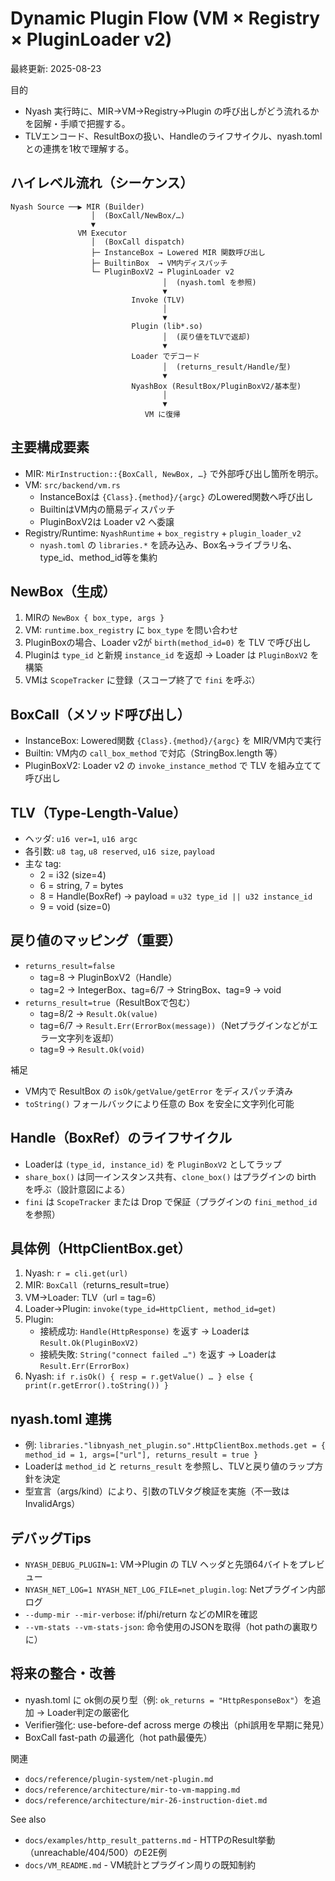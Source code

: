 # Dynamic Plugin Flow (VM × Registry × PluginLoader v2)

最終更新: 2025-08-23

目的
- Nyash 実行時に、MIR→VM→Registry→Plugin の呼び出しがどう流れるかを図解・手順で把握する。
- TLVエンコード、ResultBoxの扱い、Handleのライフサイクル、nyash.tomlとの連携を1枚で理解する。

## ハイレベル流れ（シーケンス）

```
Nyash Source ──▶ MIR (Builder)
                  │  (BoxCall/NewBox/…)
                  ▼
               VM Executor
                  │  (BoxCall dispatch)
                  ├─ InstanceBox → Lowered MIR 関数呼び出し
                  ├─ BuiltinBox  → VM内ディスパッチ
                  └─ PluginBoxV2 → PluginLoader v2
                                  │  (nyash.toml を参照)
                                  ▼
                           Invoke (TLV)
                                  │
                                  ▼
                           Plugin (lib*.so)
                                  │  (戻り値をTLVで返却)
                                  ▼
                           Loader でデコード
                                  │  (returns_result/Handle/型)
                                  ▼
                           NyashBox (ResultBox/PluginBoxV2/基本型)
                                  │
                                  ▼
                              VM に復帰
```

## 主要構成要素
- MIR: `MirInstruction::{BoxCall, NewBox, …}` で外部呼び出し箇所を明示。
- VM: `src/backend/vm.rs`
  - InstanceBoxは `{Class}.{method}/{argc}` のLowered関数へ呼び出し
  - BuiltinはVM内の簡易ディスパッチ
  - PluginBoxV2は Loader v2 へ委譲
- Registry/Runtime: `NyashRuntime` + `box_registry` + `plugin_loader_v2`
  - `nyash.toml` の `libraries.*` を読み込み、Box名→ライブラリ名、type_id、method_id等を集約

## NewBox（生成）
1) MIRの `NewBox { box_type, args }`
2) VM: `runtime.box_registry` に `box_type` を問い合わせ
3) PluginBoxの場合、Loader v2が `birth(method_id=0)` を TLV で呼び出し
4) Pluginは `type_id` と新規 `instance_id` を返却 → Loader は `PluginBoxV2` を構築
5) VMは `ScopeTracker` に登録（スコープ終了で `fini` を呼ぶ）

## BoxCall（メソッド呼び出し）
- InstanceBox: Lowered関数 `{Class}.{method}/{argc}` を MIR/VM内で実行
- Builtin: VM内の `call_box_method` で対応（StringBox.length 等）
- PluginBoxV2: Loader v2 の `invoke_instance_method` で TLV を組み立てて呼び出し

## TLV（Type-Length-Value）
- ヘッダ: `u16 ver=1`, `u16 argc`
- 各引数: `u8 tag`, `u8 reserved`, `u16 size`, `payload`
- 主な tag:
  - 2 = i32 (size=4)
  - 6 = string, 7 = bytes
  - 8 = Handle(BoxRef) → payload = `u32 type_id || u32 instance_id`
  - 9 = void (size=0)

## 戻り値のマッピング（重要）
- `returns_result=false`
  - tag=8 → PluginBoxV2（Handle）
  - tag=2 → IntegerBox、tag=6/7 → StringBox、tag=9 → void
- `returns_result=true`（ResultBoxで包む）
  - tag=8/2 → `Result.Ok(value)`
  - tag=6/7 → `Result.Err(ErrorBox(message))`（Netプラグインなどがエラー文字列を返却）
  - tag=9 → `Result.Ok(void)`

補足
- VM内で ResultBox の `isOk/getValue/getError` をディスパッチ済み
- `toString()` フォールバックにより任意の Box を安全に文字列化可能

## Handle（BoxRef）のライフサイクル
- Loaderは `(type_id, instance_id)` を `PluginBoxV2` としてラップ
- `share_box()` は同一インスタンス共有、`clone_box()` はプラグインの birth を呼ぶ（設計意図による）
- `fini` は `ScopeTracker` または Drop で保証（プラグインの `fini_method_id` を参照）

## 具体例（HttpClientBox.get）
1) Nyash: `r = cli.get(url)`
2) MIR: `BoxCall`（returns_result=true）
3) VM→Loader: TLV（url = tag=6）
4) Loader→Plugin: `invoke(type_id=HttpClient, method_id=get)`
5) Plugin:
   - 接続成功: `Handle(HttpResponse)` を返す → Loaderは `Result.Ok(PluginBoxV2)`
   - 接続失敗: `String("connect failed …")` を返す → Loaderは `Result.Err(ErrorBox)`
6) Nyash: `if r.isOk() { resp = r.getValue() … } else { print(r.getError().toString()) }`

## nyash.toml 連携
- 例: `libraries."libnyash_net_plugin.so".HttpClientBox.methods.get = { method_id = 1, args=["url"], returns_result = true }`
- Loaderは `method_id` と `returns_result` を参照し、TLVと戻り値のラップ方針を決定
- 型宣言（args/kind）により、引数のTLVタグ検証を実施（不一致は InvalidArgs）

## デバッグTips
- `NYASH_DEBUG_PLUGIN=1`: VM→Plugin の TLV ヘッダと先頭64バイトをプレビュー
- `NYASH_NET_LOG=1 NYASH_NET_LOG_FILE=net_plugin.log`: Netプラグイン内部ログ
- `--dump-mir --mir-verbose`: if/phi/return などのMIRを確認
- `--vm-stats --vm-stats-json`: 命令使用のJSONを取得（hot pathの裏取りに）

## 将来の整合・改善
- nyash.toml に ok側の戻り型（例: `ok_returns = "HttpResponseBox"`）を追加 → Loader判定の厳密化
- Verifier強化: use-before-def across merge の検出（phi誤用を早期に発見）
- BoxCall fast-path の最適化（hot path最優先）

関連
- `docs/reference/plugin-system/net-plugin.md`
- `docs/reference/architecture/mir-to-vm-mapping.md`
- `docs/reference/architecture/mir-26-instruction-diet.md`

See also
- `docs/examples/http_result_patterns.md` - HTTPのResult挙動（unreachable/404/500）のE2E例
- `docs/VM_README.md` - VM統計とプラグイン周りの既知制約
